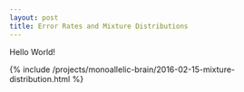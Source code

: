 ```yaml
---
layout: post
title: Error Rates and Mixture Distributions
---
```


Hello World!

{% include /projects/monoallelic-brain/2016-02-15-mixture-distribution.html %}
